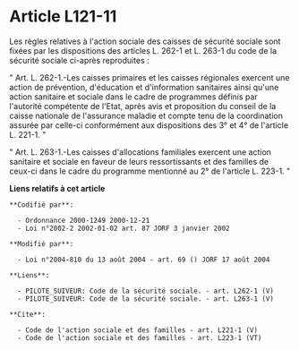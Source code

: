 # Article L121-11

Les règles relatives à l'action sociale des caisses de sécurité sociale sont fixées par les dispositions des articles L.
262-1 et L. 263-1 du code de la sécurité sociale ci-après reproduites : 

" Art. L. 262-1.-Les caisses primaires et les caisses régionales exercent une action de prévention, d'éducation et
d'information sanitaires ainsi qu'une action sanitaire et sociale dans le cadre de programmes définis par l'autorité
compétente de l'Etat, après avis et proposition du conseil de la caisse nationale de l'assurance maladie et compte tenu de la
coordination assurée par celle-ci conformément aux dispositions des 3° et 4° de l'article L. 221-1. " 

" Art. L. 263-1.-Les caisses d'allocations familiales exercent une action sanitaire et sociale en faveur de leurs
ressortissants et des familles de ceux-ci dans le cadre du programme mentionné au 2° de l'article L. 223-1. "

**Liens relatifs à cet article**

	**Codifié par**:

	  - Ordonnance 2000-1249 2000-12-21
	  - Loi n°2002-2 2002-01-02 art. 87 JORF 3 janvier 2002

	**Modifié par**:

	  - Loi n°2004-810 du 13 août 2004 - art. 69 () JORF 17 août 2004

	**Liens**:

	  - PILOTE_SUIVEUR: Code de la sécurité sociale. - art. L262-1 (V)
	  - PILOTE_SUIVEUR: Code de la sécurité sociale. - art. L263-1 (V)

	**Cite**:

	  - Code de l'action sociale et des familles - art. L221-1 (V)
	  - Code de l'action sociale et des familles - art. L223-1 (VT)
